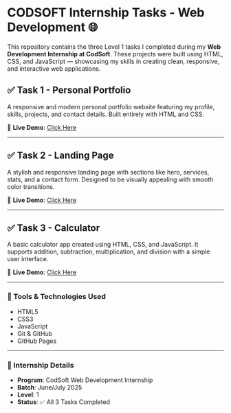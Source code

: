 # CODSOFT Internship Tasks - Web Development 🌐

This repository contains the three Level 1 tasks I completed during my **Web Development Internship at CodSoft**. These projects were built using HTML, CSS, and JavaScript — showcasing my skills in creating clean, responsive, and interactive web applications.



## ✅ Task 1 - Personal Portfolio  
A responsive and modern personal portfolio website featuring my profile, skills, projects, and contact details. Built entirely with HTML and CSS.

🔗 **Live Demo**: [Click Here](https://urvashirai587.github.io/CODSOFT/Task1-Portfolio/)


---

## ✅ Task 2 - Landing Page  
A stylish and responsive landing page with sections like hero, services, stats, and a contact form. Designed to be visually appealing with smooth color transitions.

🔗 **Live Demo**: [Click Here](https://urvashirai587.github.io/CODSOFT/Task2-LandingPage/)


---

## ✅ Task 3 - Calculator  
A basic calculator app created using HTML, CSS, and JavaScript. It supports addition, subtraction, multiplication, and division with a simple user interface.

🔗 **Live Demo**: [Click Here](https://urvashirai587.github.io/CODSOFT/Task3-Calculator/)


---

### 🔧 Tools & Technologies Used
- HTML5  
- CSS3  
- JavaScript  
- Git & GitHub  
- GitHub Pages

---

### 🧾 Internship Details
- **Program**: CodSoft Web Development Internship  
- **Batch**: June/July 2025  
- **Level**: 1  
- **Status**: ✅ All 3 Tasks Completed


